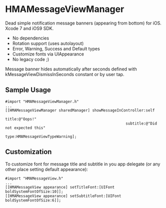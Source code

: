 # HMAMessageViewManager

Dead simple notification message banners (appearing from bottom) for iOS. 
Xcode 7 and iOS9 SDK.

* No dependencies
* Rotation support (uses autolayout)
* Error, Warning, Success and Default types
* Customize fonts via UIAppearance
* No legacy code ;)

Message banner hides automatically after seconds defined with kMessageViewDismissInSeconds constant or by user tap.
 
Sample Usage
----
```
#import "HMAMessageViewManager.h"
...
[[HMAMessageViewManager sharedManager] showMessageInController:self
                                                          title:@"Oops!"
                                                      subtitle:@"Did not expected this"
                                                          type:HMAMessageViewTypeWarning];
```


Customization
----
To customize font for message title and subtitle in you app delegate (or any other place setting default appearance):
```
#import "HMAMessageView.h"
...
[[HMAMessageView appearance] setTitleFont:[UIFont boldSystemFontOfSize:10]];
[[HMAMessageView appearance] setSubtitleFont:[UIFont boldSystemFontOfSize:6]];
```
